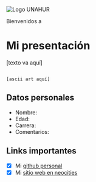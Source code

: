 ![Logo UNAHUR](./assets/UNAHUR.png)

Bienvenidos a
# Mi presentación

[texto va aquí]

```

[ascii art aquí]

```

## Datos personales
* Nombre:
* Edad:
* Carrera:
* Comentarios:


## Links importantes
- [x] Mi [github personal](https://github.com/Matytoonist)
- [x] Mi [sitio web en neocities](https://matytoonistarchive.neocities.org/)
